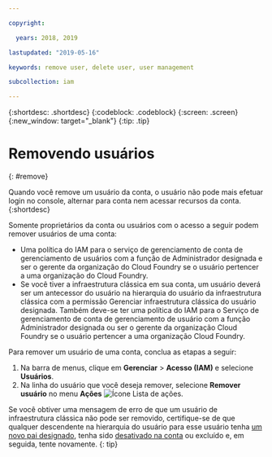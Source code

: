 ```yaml
---

copyright:

  years: 2018, 2019

lastupdated: "2019-05-16"

keywords: remove user, delete user, user management

subcollection: iam

---
```


{:shortdesc: .shortdesc}
{:codeblock: .codeblock}
{:screen: .screen}
{:new_window: target="_blank"}
{:tip: .tip}

# Removendo usuários
{: #remove}

Quando você remove um usuário da conta, o usuário não pode mais efetuar login no console, alternar para conta nem acessar recursos da conta.
{:shortdesc}

Somente proprietários da conta ou usuários com o acesso a seguir podem remover usuários de uma conta:

* Uma política do IAM para o serviço de gerenciamento de conta de gerenciamento de usuários com a função de Administrador designada e ser o gerente da organização do Cloud Foundry se o usuário pertencer a uma organização do Cloud Foundry.
* Se você tiver a infraestrutura clássica em sua conta, um usuário deverá ser um antecessor do usuário na hierarquia do usuário da infraestrutura clássica com a permissão Gerenciar infraestrutura clássica do usuário designada. Também deve-se ter uma política do IAM para o Serviço de gerenciamento de conta de gerenciamento de usuário com a função Administrador designada ou ser o gerente da organização Cloud Foundry se o usuário pertencer a uma organização Cloud Foundry.

Para remover um usuário de uma conta, conclua as etapas a seguir:

1. Na barra de menus, clique em **Gerenciar** &gt; **Acesso (IAM)** e selecione **Usuários**.
2. Na linha do usuário que você deseja remover, selecione **Remover usuário** no menu **Ações** ![Ícone Lista de ações](../icons/action-menu-icon.svg).

Se você obtiver uma mensagem de erro de que um usuário de infraestrutura clássica não pode ser removido, certifique-se de que qualquer descendente na hierarquia do usuário para esse usuário tenha [um novo pai designado](/docs/iam?topic=iam-update-parent), tenha sido [desativado na conta](/docs/iam?topic=iam-status) ou excluído e, em seguida, tente novamente.
{: tip}
